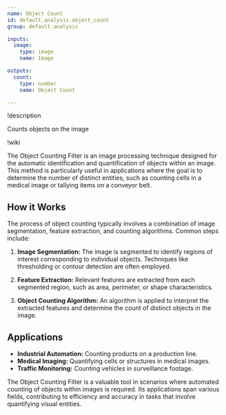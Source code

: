 ```yaml
---
name: Object Count
id: default.analysis.object_count
group: default.analysis

inputs:
  image:
    type: image
    name: Image

outputs:
  count:
    type: number
    name: Object Count

---
```


!description

Counts objects on the image

!wiki

The Object Counting Filter is an image processing technique designed for the automatic identification and quantification of objects within an image. This method is particularly useful in applications where the goal is to determine the number of distinct entities, such as counting cells in a medical image or tallying items on a conveyor belt.

## How it Works

The process of object counting typically involves a combination of image segmentation, feature extraction, and counting algorithms. Common steps include:

1. **Image Segmentation:** The image is segmented to identify regions of interest corresponding to individual objects. Techniques like thresholding or contour detection are often employed.

2. **Feature Extraction:** Relevant features are extracted from each segmented region, such as area, perimeter, or shape characteristics.

3. **Object Counting Algorithm:** An algorithm is applied to interpret the extracted features and determine the count of distinct objects in the image.

## Applications

- **Industrial Automation:** Counting products on a production line.
- **Medical Imaging:** Quantifying cells or structures in medical images.
- **Traffic Monitoring:** Counting vehicles in surveillance footage.

The Object Counting Filter is a valuable tool in scenarios where automated counting of objects within images is required. Its applications span various fields, contributing to efficiency and accuracy in tasks that involve quantifying visual entities.
